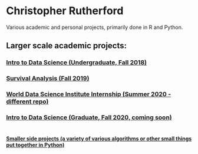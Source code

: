 # Christopher Rutherford
Various academic and personal projects, primarily done in R and Python.

## Larger scale academic projects:
### [Intro to Data Science (Undergraduate, Fall 2018)](https://github.com/chrisrutherford/projects/tree/master/academic/kickstarter "Kickstarter Campaign Analysis")
### [Survival Analysis (Fall 2019)](academic/survivalanalysis)
### [World Data Science Institute Internship (Summer 2020 - different repo)](https://github.com/chrisrutherford/wdsi)
### [Intro to Data Science (Graduate, Fall 2020, coming soon)](academic/datasciencefall2020)
#
#### [Smaller side projects (a variety of various algorithms or other small things put together in Python)](https://github.com/chrisrutherford/projects/tree/master/misc%20scripts)
